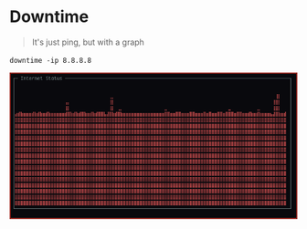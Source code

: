 # Downtime

> It's just ping, but with a graph

`downtime -ip 8.8.8.8`

![Screenshot](screenshot.png)
